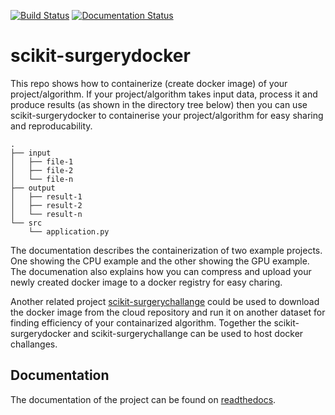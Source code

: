 [![Build Status](https://travis-ci.com/UCL/scikit-surgerydocker.svg?branch=main)](https://travis-ci.com/UCL/scikit-surgerydocker) [![Documentation Status](https://readthedocs.org/projects/scikit-surgerydocker/badge/?version=latest)](https://scikit-surgerydocker.readthedocs.io/en/latest/?badge=latest)

# scikit-surgerydocker
This repo shows how to containerize (create docker image) of your project/algorithm. If your project/algorithm takes input data, process it and produce results (as shown in the directory tree below) then you can use scikit-surgerydocker to containerise your project/algorithm for easy sharing and reproducability. 

```
.
├── input
│   ├── file-1
│   ├── file-2
│   └── file-n
├── output
│   ├── result-1
│   ├── result-2
│   └── result-n
└── src
    └── application.py
```

The documentation describes the containerization of two example projects. One showing the CPU example and the other showing the GPU example. The documenation also explains how you can compress and upload your newly created docker image to a docker registry for easy charing. 


Another related project [scikit-surgerychallange](https://github.com/UCL/scikit-surgerychallenge) could be used to download the docker image from the cloud repository and run it on another dataset for finding efficiency of your containarized algorithm. Together the scikit-surgerydocker and scikit-surgerychallange can be used to host docker challanges.  

## Documentation
The documentation of the project can be found on [readthedocs](https://scikit-surgerydocker.readthedocs.io/en/latest/).
